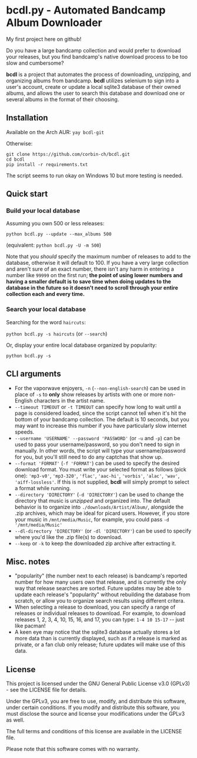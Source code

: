 # bcdl.py - Automated Bandcamp Album Downloader

My first project here on github!

Do you have a large bandcamp collection and would prefer to download your releases, but you find bandcamp's native download process to be too slow and cumbersome?

**bcdl** is a project that automates the process of downloading, unzipping, and organizing albums from bandcamp. **bcdl** utilizes selenium to sign into a user's account, create or update a local sqlite3 database of their owned albums, and allows the user to search this database and download one or several albums in the format of their choosing.

## Installation
Available on the Arch AUR: `yay bcdl-git`

Otherwise:

```
git clone https://github.com/corbin-ch/bcdl.git
cd bcdl
pip install -r requirements.txt
```

The script seems to run okay on Windows 10 but more testing is needed.

## Quick start

### Build your local database
Assuming you own 500 or less releases:

`python bcdl.py --update --max_albums 500`

(equivalent: `python bcdl.py -U -m 500`)

Note that you *should* specify the maximum number of releases to add to the database, otherwise it will default to 100. If you have a very large collection and aren't sure of an exact number, there isn't any harm in entering a number like `99999` on the first run; **the point of using lower numbers and having a smaller default is to save time when doing updates to the database in the future so it doesn't need to scroll through your entire collection each and every time.**

### Search your local database
Searching for the word `haircuts`:

`python bcdl.py -s haircuts` (or `--search`)

Or, display your entire local database organized by popularity:

`python bcdl.py -s`

## CLI arguments

* For the vaporwave enjoyers, `-n` (`--non-english-search`) can be used in place of `-s` to **only** show releases by artists with one or more non-English characters in the artist name.
* `--timeout TIMEOUT` or `-t TIMEOUT` can specify how long to wait until a page is considered loaded, since the script cannot tell when it's hit the bottom of your bandcamp collection. The default is 10 seconds, but you may want to increase this number if you have particularly slow internet speeds.
* `--username 'USERNAME' --password 'PASSWORD'` (or `-u` and `-p`) can be used to pass your username/password, so you don't need to sign in manually. In other words, the script will type your username/password for you, but you'll still need to do any captchas that show up.
* `--format 'FORMAT'` (`-f 'FORMAT'`) can be used to specify the desired download format. You must write your selected format as follows (pick one): `'mp3-v0'`, `'mp3-320'`, `'flac'`, `'aac-hi'`, `'vorbis'`, `'alac'`, `'wav'`, `'aiff-lossless'`. If this is not supplied, **bcdl** will simply prompt to select a format while running.
* `--directory 'DIRECTORY'` (`-d 'DIRECTORY'`) can be used to change the directory that music is *unzipped* and organized into. The default behavior is to organize into `./downloads/Artist/Album/`, alongside the .zip archives, which may be ideal for picard users. However, if you store your music in `/mnt/media/Music`, for example, you could pass `-d '/mnt/media/Music'`
* `--dl-directory 'DIRECTORY'` (or `-dl 'DIRECTORY'`) can be used to specify where you'd like the .zip file(s) to download.
* `--keep` or `-k` to keep the downloaded zip archive after extracting it.

## Misc. notes
* "popularity" (the number next to each release) is bandcamp's reported number for how many users own that release, and is currently the only way that release searches are sorted. Future updates may be able to update each release's "popularity" without rebuilding the database from scratch, or allow you to organize search results using different critera.
* When selecting a release to download, you can specify a range of releases or individual releases to download. For example, to download releases 1, 2, 3, 4, 10, 15, 16, and 17, you can type: `1-4 10 15-17` -- just like pacman!
* A keen eye may notice that the sqlite3 database actually stores a lot more data than is currently displayed, such as if a release is marked as  private, or a fan club only release; future updates will make use of this data.

## License
This project is licensed under the GNU General Public License v3.0 (GPLv3) - see the LICENSE file for details.

Under the GPLv3, you are free to use, modify, and distribute this software, under certain conditions. If you modify and distribute this software, you must disclose the source and license your modifications under the GPLv3 as well.

The full terms and conditions of this license are available in the LICENSE file.

Please note that this software comes with no warranty.
